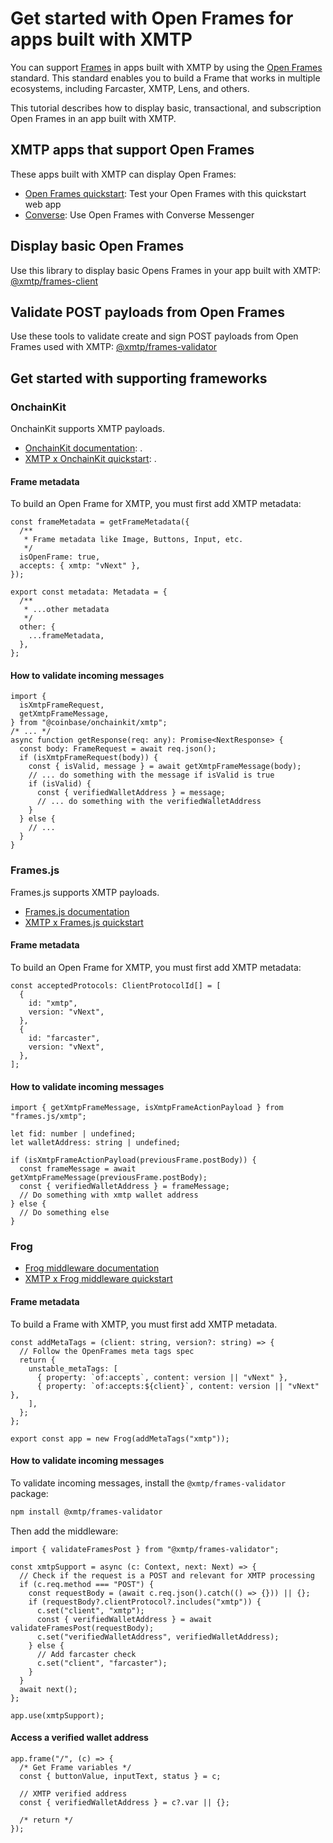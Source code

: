 # Get started with Open Frames for apps built with XMTP

You can support [Frames](https://docs.farcaster.xyz/developers/frames/) in apps built with XMTP by using the [Open Frames](https://www.openframes.xyz) standard. This standard enables you to build a Frame that works in multiple ecosystems, including Farcaster, XMTP, Lens, and others.

This tutorial describes how to display basic, transactional, and subscription Open Frames in an app built with XMTP.

## XMTP apps that support Open Frames

These apps built with XMTP can display Open Frames:

- [Open Frames quickstart](https://github.com/xmtp/xmtp-quickstart-frames/): Test your Open Frames with this quickstart web app
- [Converse](https://converse.xyz): Use Open Frames with Converse Messenger

## Display basic Open Frames

Use this library to display basic Opens Frames in your app built with XMTP: [@xmtp/frames-client](https://github.com/xmtp/xmtp-web/tree/main/packages/frames-client)

## Validate POST payloads from Open Frames

Use these tools to validate create and sign POST payloads from Open Frames used with XMTP: [@xmtp/frames-validator](https://github.com/xmtp/xmtp-node-js-tools/blob/main/packages/frames-validator/)

## Get started with supporting frameworks

### OnchainKit

OnchainKit supports XMTP payloads.

- [OnchainKit documentation](https://onchainkit.xyz/xmtp/introduction): .
- [XMTP x OnchainKit quickstart](https://github.com/daria-github/a-frame-in-100-lines/): .

#### Frame metadata

To build an Open Frame for XMTP, you must first add XMTP metadata:

```tsx [TypeScript]
const frameMetadata = getFrameMetadata({
  /**
   * Frame metadata like Image, Buttons, Input, etc.
   */
  isOpenFrame: true,
  accepts: { xmtp: "vNext" },
});

export const metadata: Metadata = {
  /**
   * ...other metadata
   */
  other: {
    ...frameMetadata,
  },
};
```

#### How to validate incoming messages

```tsx [TypeScript]
import {
  isXmtpFrameRequest,
  getXmtpFrameMessage,
} from "@coinbase/onchainkit/xmtp";
/* ... */
async function getResponse(req: any): Promise<NextResponse> {
  const body: FrameRequest = await req.json();
  if (isXmtpFrameRequest(body)) {
    const { isValid, message } = await getXmtpFrameMessage(body);
    // ... do something with the message if isValid is true
    if (isValid) {
      const { verifiedWalletAddress } = message;
      // ... do something with the verifiedWalletAddress
    }
  } else {
    // ...
  }
}
```

### Frames.js

Frames.js supports XMTP payloads.

- [Frames.js documentation](https://framesjs.org/reference/js/xmtp)
- [XMTP x Frames.js quickstart](https://github.com/framesjs/frames.js/tree/main/templates/next-starter-with-examples/)

#### Frame metadata

To build an Open Frame for XMTP, you must first add XMTP metadata:

```tsx [TypeScript]
const acceptedProtocols: ClientProtocolId[] = [
  {
    id: "xmtp",
    version: "vNext",
  },
  {
    id: "farcaster",
    version: "vNext",
  },
];
```

#### How to validate incoming messages

```tsx [TypeScript]
import { getXmtpFrameMessage, isXmtpFrameActionPayload } from "frames.js/xmtp";

let fid: number | undefined;
let walletAddress: string | undefined;

if (isXmtpFrameActionPayload(previousFrame.postBody)) {
  const frameMessage = await getXmtpFrameMessage(previousFrame.postBody);
  const { verifiedWalletAddress } = frameMessage;
  // Do something with xmtp wallet address
} else {
  // Do something else
}
```

### Frog

- [Frog middleware documentation](https://frog.fm/concepts/middleware#xmtp-frames-middleware)
- [XMTP x Frog middleware quickstart](https://github.com/fabriguespe/frog-starter)

#### Frame metadata

To build a Frame with XMTP, you must first add XMTP metadata.

```tsx [TypeScript]
const addMetaTags = (client: string, version?: string) => {
  // Follow the OpenFrames meta tags spec
  return {
    unstable_metaTags: [
      { property: `of:accepts`, content: version || "vNext" },
      { property: `of:accepts:${client}`, content: version || "vNext" },
    ],
  };
};

export const app = new Frog(addMetaTags("xmtp"));
```

#### How to validate incoming messages

To validate incoming messages, install the `@xmtp/frames-validator` package:

```bash
npm install @xmtp/frames-validator
```

Then add the middleware:

```tsx [TypeScript]
import { validateFramesPost } from "@xmtp/frames-validator";

const xmtpSupport = async (c: Context, next: Next) => {
  // Check if the request is a POST and relevant for XMTP processing
  if (c.req.method === "POST") {
    const requestBody = (await c.req.json().catch(() => {})) || {};
    if (requestBody?.clientProtocol?.includes("xmtp")) {
      c.set("client", "xmtp");
      const { verifiedWalletAddress } = await validateFramesPost(requestBody);
      c.set("verifiedWalletAddress", verifiedWalletAddress);
    } else {
      // Add farcaster check
      c.set("client", "farcaster");
    }
  }
  await next();
};

app.use(xmtpSupport);
```

#### Access a verified wallet address

```tsx [TypeScript]
app.frame("/", (c) => {
  /* Get Frame variables */
  const { buttonValue, inputText, status } = c;

  // XMTP verified address
  const { verifiedWalletAddress } = c?.var || {};

  /* return */
});
```
